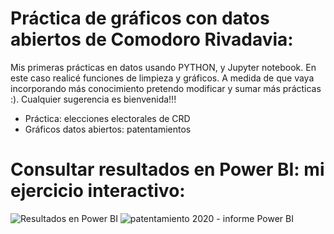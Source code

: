 # Práctica de gráficos con datos abiertos de Comodoro Rivadavia:
Mis primeras prácticas en datos usando PYTHON, y Jupyter notebook. En este caso realicé funciones de limpieza y gráficos. 
A medida de que vaya incorporando más conocimiento pretendo modificar y sumar más prácticas :).
Cualquier sugerencia es bienvenida!!! 
- Práctica: elecciones electorales de CRD
- Gráficos datos abiertos: patentamientos

# Consultar resultados en Power BI: mi ejercicio interactivo:
![Resultados en Power BI](https://user-images.githubusercontent.com/80054717/175049542-1e00ce9a-c1e5-4abe-a3df-6e4092a62c82.png)
![patentamiento 2020 - informe Power BI](https://user-images.githubusercontent.com/80054717/175057040-410a6af2-1d94-4f61-b17d-8568ac8c20d1.png)
